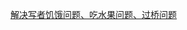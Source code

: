 [解决写者饥饿问题、吃水果问题、过桥问题](https://blog.csdn.net/Cherry0030/article/details/130475899?ops_request_misc=&request_id=&biz_id=102&utm_term=%E6%B0%B4%E6%9E%9C%E9%97%AE%E9%A2%98%E6%9D%A1%E4%BB%B6%E5%8F%98%E9%87%8F&utm_medium=distribute.pc_search_result.none-task-blog-2~all~sobaiduweb~default-0-130475899.142^v88^control_2,239^v2^insert_chatgpt&spm=1018.2226.3001.4187)